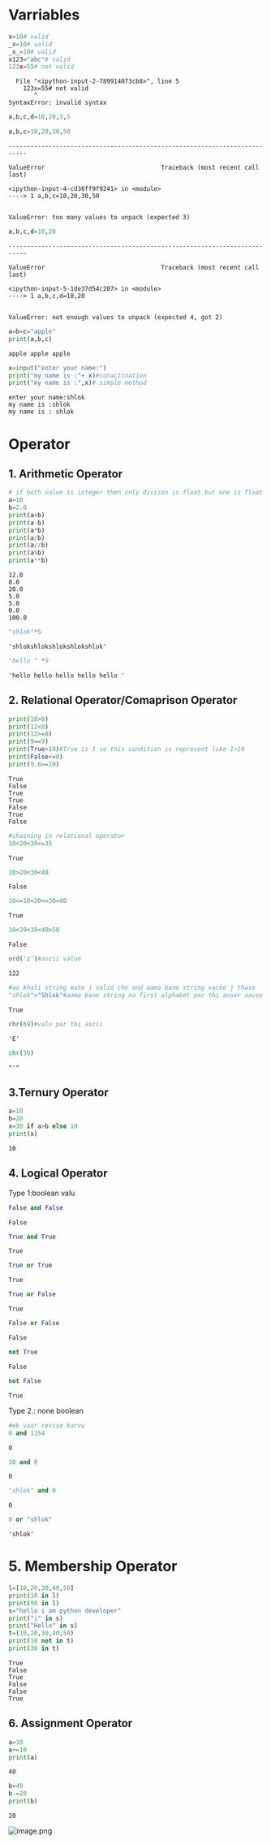 # Varriables


```python
x=10# valid
_x=10# valid
_x_=10# valid
x123="abc"# valid
123x=55# not valid

```


      File "<ipython-input-2-789914073cb8>", line 5
        123x=55# not valid
           ^
    SyntaxError: invalid syntax
    



```python
a,b,c,d=10,20,3,5
```


```python
a,b,c=10,20,30,50
```


    ---------------------------------------------------------------------------

    ValueError                                Traceback (most recent call last)

    <ipython-input-4-cd36ff9f9241> in <module>
    ----> 1 a,b,c=10,20,30,50
    

    ValueError: too many values to unpack (expected 3)



```python
a,b,c,d=10,20
```


    ---------------------------------------------------------------------------

    ValueError                                Traceback (most recent call last)

    <ipython-input-5-1de37d54c207> in <module>
    ----> 1 a,b,c,d=10,20
    

    ValueError: not enough values to unpack (expected 4, got 2)



```python
a=b=c="apple"
print(a,b,c)
```

    apple apple apple
    


```python
x=input("enter your name:")
print("my name is :"+ x)#conactination 
print("my name is :",x)# simple method
```

    enter your name:shlok
    my name is :shlok
    my name is : shlok
    

# Operator

## 1. Arithmetic Operator


```python
# if both value is integer then only divison is float but one is float then all is float
a=10
b=2.0
print(a+b)
print(a-b)
print(a*b)
print(a/b)
print(a//b)
print(a%b)
print(a**b)
```

    12.0
    8.0
    20.0
    5.0
    5.0
    0.0
    100.0
    


```python
"shlok"*5
```




    'shlokshlokshlokshlokshlok'




```python
"hello " *5
```




    'hello hello hello hello hello '



## 2. Relational Operator/Comaprison Operator


```python
print(10>8)
print(12<8)
print(12>=8)
print(9==9)
print(True>10)#True is 1 so this condition is represent like 1>10
print(False<=0)
print(9.6>=10)
```

    True
    False
    True
    True
    False
    True
    False
    


```python
#chaining in relational operator
10<20<30<=35
```




    True




```python
10>20<30<40
```




    False




```python
10<=10<20<=30<40
```




    True




```python
10<20<30<40>50
```




    False




```python
ord('z')#ascii value
```




    122




```python
#aa khali string mate j valid che and aama bane string vache j thase
"shlok">"Shlok"#aama bane string na first alphabet par thi anser aavse
```




    True




```python
chr(69)#valu par thi ascii
```




    'E'




```python
chr(39)
```




    "'"



## 3.Ternury Operator


```python
a=10
b=20
x=30 if a>b else 10
print(x)
```

    10
    

## 4. Logical Operator

Type 1:boolean valu


```python
False and False
```




    False




```python
True and True
```




    True




```python
True or True
```




    True




```python
True or False
```




    True




```python
False or False
```




    False




```python
not True
```




    False




```python
not False
```




    True



Type 2.: none boolean


```python
#ek vaar revise karvu
0 and 1154
```




    0




```python
10 and 0
```




    0




```python
"shlok" and 0
```




    0




```python
0 or "shlok"
```




    'shlok'



# 5. Membership Operator


```python
l=[10,20,30,40,50]
print(10 in l)
print(90 in l)
s="hello i am python developer"
print("i" in s)
print("Hello" in s)
t=(10,20,30,40,50)
print(10 not in t)
print(30 in t)
```

    True
    False
    True
    False
    False
    True
    

## 6. Assignment Operator


```python
a=30
a+=10
print(a)
```

    40
    


```python
b=40
b-=20
print(b)
```

    20
    

![image.png](attachment:image.png)


```python

```
